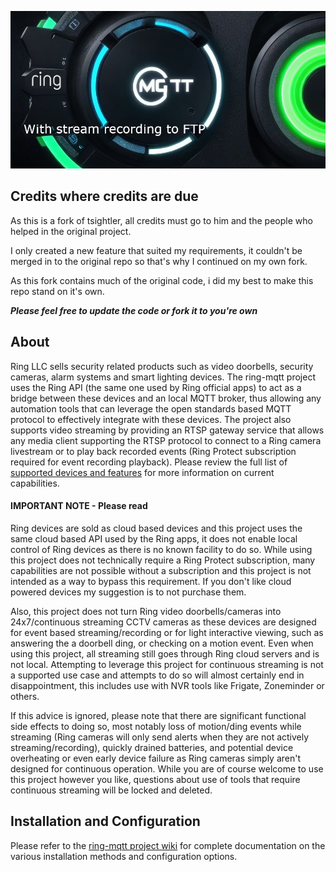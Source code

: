 ![ring-mqtt-logo](https://raw.githubusercontent.com/PatrickSt1991/ring-mqtt-v2/main/images/github.jpg)

## Credits where credits are due
As this is a fork of tsightler, all credits must go to him and the people who helped in the original project.

I only created a new feature that suited my requirements, it couldn't be merged in to the original repo so that's why I continued on my own fork.

As this fork contains much of the original code, i did my best to make this repo stand on it's own.

***Please feel free to update the code or fork it to you're own***

## About
Ring LLC sells security related products such as video doorbells, security cameras, alarm systems and smart lighting devices.  The ring-mqtt project uses the Ring API (the same one used by Ring official apps) to act as a bridge between these devices and an local MQTT broker, thus allowing any automation tools that can leverage the open standards based MQTT protocol to effectively integrate with these devices.  The project also supports video streaming by providing an RTSP gateway service that allows any media client supporting the RTSP protocol to connect to a Ring camera livestream or to play back recorded events (Ring Protect subscription required for event recording playback).  Please review the full list of [supported devices and features](https://github.com/PatrickSt1991/ring-mqtt-v2/wiki#supported-devices-and-features) for more information on current capabilities.

#### IMPORTANT NOTE - Please read
Ring devices are sold as cloud based devices and this project uses the same cloud based API used by the Ring apps, it does not enable local control of Ring devices as there is no known facility to do so.  While using this project does not technically require a Ring Protect subscription, many capabilities are not possible without a subscription and this project is not intended as a way to bypass this requirement.  If you don't like cloud powered devices my suggestion is to not purchase them.

Also, this project does not turn Ring video doorbells/cameras into 24x7/continuous streaming CCTV cameras as these devices are designed for event based streaming/recording or for light interactive viewing, such as answering the a doorbell ding, or checking on a motion event.  Even when using this project, all streaming still goes through Ring cloud servers and is not local.  Attempting to leverage this project for continuous streaming is not a supported use case and attempts to do so will almost certainly end in disappointment, this includes use with NVR tools like Frigate, Zoneminder or others.

If this advice is ignored, please note that there are significant functional side effects to doing so, most notably loss of motion/ding events while streaming (Ring cameras will only send alerts when they are not actively streaming/recording), quickly drained batteries, and potential device overheating or even early device failure as Ring cameras simply aren't designed for continuous operation.  While you are of course welcome to use this project however you like, questions about use of tools that require continuous streaming will be locked and deleted.

## Installation and Configuration
Please refer to the [ring-mqtt project wiki](https://github.com/PatrickSt1991/ring-mqtt-v2/wiki) for complete documentation on the various installation methods and configuration options.
